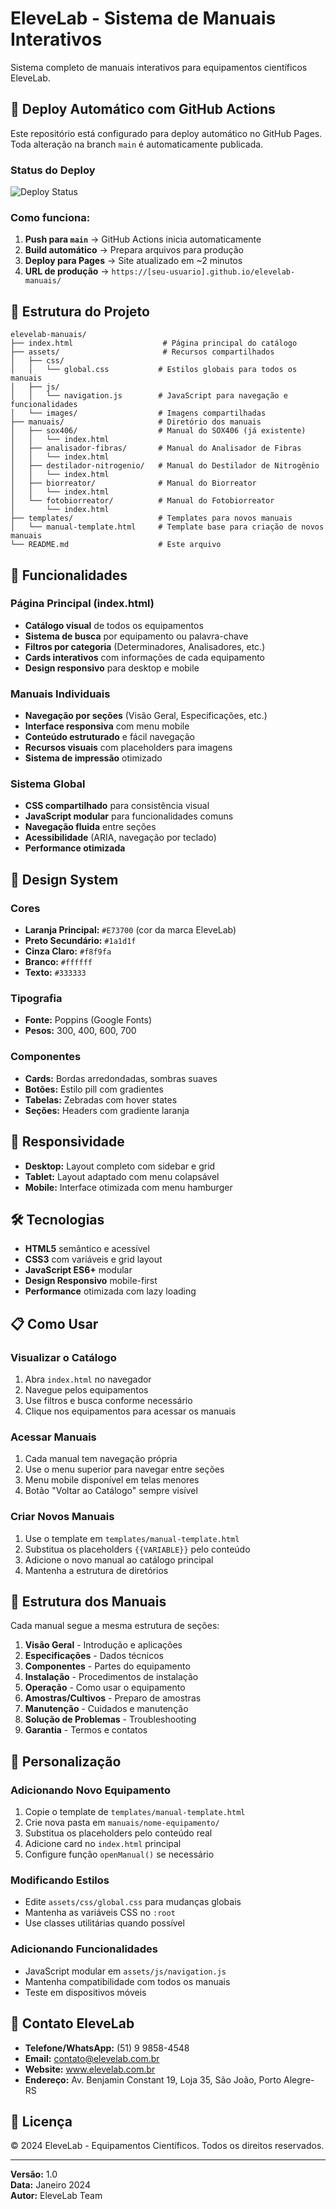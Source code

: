 # EleveLab - Sistema de Manuais Interativos

Sistema completo de manuais interativos para equipamentos científicos EleveLab.

## 🚀 Deploy Automático com GitHub Actions

Este repositório está configurado para deploy automático no GitHub Pages. Toda alteração na branch `main` é automaticamente publicada.

### Status do Deploy
![Deploy Status](https://github.com/[seu-usuario]/elevelab-manuais/actions/workflows/deploy.yml/badge.svg)

### Como funciona:
1. **Push para `main`** → GitHub Actions inicia automaticamente
2. **Build automático** → Prepara arquivos para produção
3. **Deploy para Pages** → Site atualizado em ~2 minutos
4. **URL de produção** → `https://[seu-usuario].github.io/elevelab-manuais/`

## 📁 Estrutura do Projeto

```
elevelab-manuais/
├── index.html                    # Página principal do catálogo
├── assets/                       # Recursos compartilhados
│   ├── css/
│   │   └── global.css           # Estilos globais para todos os manuais
│   ├── js/
│   │   └── navigation.js        # JavaScript para navegação e funcionalidades
│   └── images/                  # Imagens compartilhadas
├── manuais/                     # Diretório dos manuais
│   ├── sox406/                  # Manual do SOX406 (já existente)
│   │   └── index.html
│   ├── analisador-fibras/       # Manual do Analisador de Fibras
│   │   └── index.html
│   ├── destilador-nitrogenio/   # Manual do Destilador de Nitrogênio
│   │   └── index.html
│   ├── biorreator/              # Manual do Biorreator
│   │   └── index.html
│   └── fotobiorreator/          # Manual do Fotobiorreator
│       └── index.html
├── templates/                   # Templates para novos manuais
│   └── manual-template.html     # Template base para criação de novos manuais
└── README.md                    # Este arquivo
```

## 🚀 Funcionalidades

### Página Principal (index.html)
- **Catálogo visual** de todos os equipamentos
- **Sistema de busca** por equipamento ou palavra-chave
- **Filtros por categoria** (Determinadores, Analisadores, etc.)
- **Cards interativos** com informações de cada equipamento
- **Design responsivo** para desktop e mobile

### Manuais Individuais
- **Navegação por seções** (Visão Geral, Especificações, etc.)
- **Interface responsiva** com menu mobile
- **Conteúdo estruturado** e fácil navegação
- **Recursos visuais** com placeholders para imagens
- **Sistema de impressão** otimizado

### Sistema Global
- **CSS compartilhado** para consistência visual
- **JavaScript modular** para funcionalidades comuns
- **Navegação fluida** entre seções
- **Acessibilidade** (ARIA, navegação por teclado)
- **Performance otimizada**

## 🎨 Design System

### Cores
- **Laranja Principal:** `#E73700` (cor da marca EleveLab)
- **Preto Secundário:** `#1a1d1f`
- **Cinza Claro:** `#f8f9fa`
- **Branco:** `#ffffff`
- **Texto:** `#333333`

### Tipografia
- **Fonte:** Poppins (Google Fonts)
- **Pesos:** 300, 400, 600, 700

### Componentes
- **Cards:** Bordas arredondadas, sombras suaves
- **Botões:** Estilo pill com gradientes
- **Tabelas:** Zebradas com hover states
- **Seções:** Headers com gradiente laranja

## 📱 Responsividade

- **Desktop:** Layout completo com sidebar e grid
- **Tablet:** Layout adaptado com menu colapsável
- **Mobile:** Interface otimizada com menu hamburger

## 🛠️ Tecnologias

- **HTML5** semântico e acessível
- **CSS3** com variáveis e grid layout
- **JavaScript ES6+** modular
- **Design Responsivo** mobile-first
- **Performance** otimizada com lazy loading

## 📋 Como Usar

### Visualizar o Catálogo
1. Abra `index.html` no navegador
2. Navegue pelos equipamentos
3. Use filtros e busca conforme necessário
4. Clique nos equipamentos para acessar os manuais

### Acessar Manuais
1. Cada manual tem navegação própria
2. Use o menu superior para navegar entre seções
3. Menu mobile disponível em telas menores
4. Botão "Voltar ao Catálogo" sempre visível

### Criar Novos Manuais
1. Use o template em `templates/manual-template.html`
2. Substitua os placeholders `{{VARIABLE}}` pelo conteúdo
3. Adicione o novo manual ao catálogo principal
4. Mantenha a estrutura de diretórios

## 📝 Estrutura dos Manuais

Cada manual segue a mesma estrutura de seções:

1. **Visão Geral** - Introdução e aplicações
2. **Especificações** - Dados técnicos
3. **Componentes** - Partes do equipamento
4. **Instalação** - Procedimentos de instalação
5. **Operação** - Como usar o equipamento
6. **Amostras/Cultivos** - Preparo de amostras
7. **Manutenção** - Cuidados e manutenção
8. **Solução de Problemas** - Troubleshooting
9. **Garantia** - Termos e contatos

## 🔧 Personalização

### Adicionando Novo Equipamento
1. Copie o template de `templates/manual-template.html`
2. Crie nova pasta em `manuais/nome-equipamento/`
3. Substitua os placeholders pelo conteúdo real
4. Adicione card no `index.html` principal
5. Configure função `openManual()` se necessário

### Modificando Estilos
- Edite `assets/css/global.css` para mudanças globais
- Mantenha as variáveis CSS no `:root`
- Use classes utilitárias quando possível

### Adicionando Funcionalidades
- JavaScript modular em `assets/js/navigation.js`
- Mantenha compatibilidade com todos os manuais
- Teste em dispositivos móveis

## 📧 Contato EleveLab

- **Telefone/WhatsApp:** (51) 9 9858-4548
- **Email:** contato@elevelab.com.br
- **Website:** www.elevelab.com.br
- **Endereço:** Av. Benjamin Constant 19, Loja 35, São João, Porto Alegre-RS

## 📄 Licença

© 2024 EleveLab - Equipamentos Científicos. Todos os direitos reservados.

---

**Versão:** 1.0  
**Data:** Janeiro 2024  
**Autor:** EleveLab Team